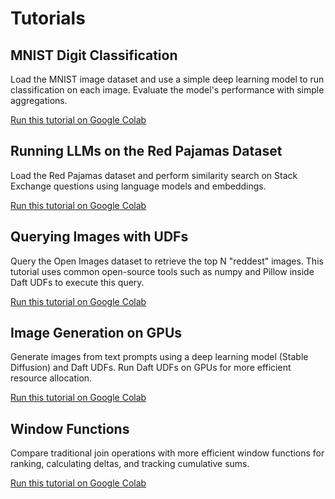 # Tutorials

## MNIST Digit Classification

Load the MNIST image dataset and use a simple deep learning model to run classification on each image. Evaluate the model's performance with simple aggregations.

[Run this tutorial on Google Colab](https://colab.research.google.com/github/Eventual-Inc/Daft/blob/main/tutorials/mnist.ipynb)


## Running LLMs on the Red Pajamas Dataset

Load the Red Pajamas dataset and perform similarity search on Stack Exchange questions using language models and embeddings.

[Run this tutorial on Google Colab](https://colab.research.google.com/github/Eventual-Inc/Daft/blob/main/tutorials/embeddings/daft_tutorial_embeddings_stackexchange.ipynb)

## Querying Images with UDFs

Query the Open Images dataset to retrieve the top N "reddest" images. This tutorial uses common open-source tools such as numpy and Pillow inside Daft UDFs to execute this query.

[Run this tutorial on Google Colab](https://colab.research.google.com/github/Eventual-Inc/Daft/blob/main/tutorials/image_querying/top_n_red_color.ipynb)

## Image Generation on GPUs

Generate images from text prompts using a deep learning model (Stable Diffusion) and Daft UDFs. Run Daft UDFs on GPUs for more efficient resource allocation.

[Run this tutorial on Google Colab](https://colab.research.google.com/github/Eventual-Inc/Daft/blob/main/tutorials/text_to_image/text_to_image_generation.ipynb)

## Window Functions

Compare traditional join operations with more efficient window functions for ranking, calculating deltas, and tracking cumulative sums.

[Run this tutorial on Google Colab](https://colab.research.google.com/github/Eventual-Inc/Daft/blob/main/tutorials/window_functions.ipynb)


<!-- .. These can't be run because DeltaLake can't be accessed in anonymous mode from Google Colab
.. ML model batch inference/training on a Data Catalog
.. ---------------------------------------------------

.. Run ML models or train them on data in your data catalog (e.g. Apache Iceberg, DeltaLake or Hudi)

.. 1. `Local batch inference <https://colab.research.google.com/github/Eventual-Inc/Daft/blob/main/tutorials/delta_lake/1-local-image-batch-inference.ipynb>`__
.. 1. `Distributed batch inference <https://colab.research.google.com/github/Eventual-Inc/Daft/blob/main/tutorials/delta_lake/2-distributed-batch-inferece.ipynb>`__
.. 1. `Single-node Pytorch model training <https://colab.research.google.com/github/Eventual-Inc/Daft/blob/main/tutorials/delta_lake/3-pytorch-ray-single-node-training.ipynb>`__



.. Other ideas:
.. Scaling up in the cloud with Ray **[Coming Soon]**
.. Building a HTTP service **[Coming Soon]**
.. Interacting with external services to build a data annotation pipeline **[Coming Soon]**
.. Data preparation for ML model training **[Coming Soon]** -->
